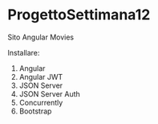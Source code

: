 # ProgettoSettimana12
 Sito Angular Movies

Installare:

1) Angular
2) Angular JWT
3) JSON Server
4) JSON Server Auth
5) Concurrently
6) Bootstrap
